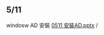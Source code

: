 ## 5/11
windosw AD 安裝 [0511 安裝AD.pptx](https://github.com/s108000389/Windows-Server/files/6456390/0511.AD.pptx)
/
